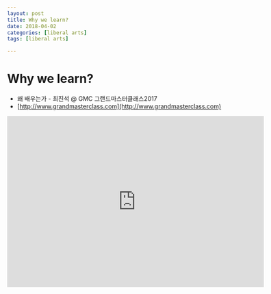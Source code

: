 ```yaml
---
layout: post
title: Why we learn?
date: 2018-04-02
categories: [liberal arts]
tags: [liberal arts]

---
```


Why we learn?
========

* 왜 배우는가 - 최진석 @ GMC 그랜드마스터클래스2017
* [http://www.grandmasterclass.com](http://www.grandmasterclass.com)


<iframe width="600" height="400" src="https://www.youtube.com/embed/dmVg3zRLaoo" frameborder="0" allow="autoplay; encrypted-media" allowfullscreen></iframe>